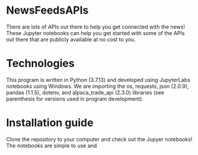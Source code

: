 # NewsFeedsAPIs

There are lots of APIs out there to help you get connected with the news! These Jupyter notebooks can help you get started with some of the APIs out there that are publicly available at no cost to you.

# Technologies

This program is written in Python (3.7.13) and developed using JupyterLabs notebooks using Windows. We are importing the os, requests, json (2.0.9), pandas (1.1.5), dotenv, and alpaca_trade_api (2.3.0) libraries (see parenthesis for versions used in program development).

# Installation guide

Clone the repository to your computer and check out the Jupyer notebooks! The notebooks are simple to use and 
